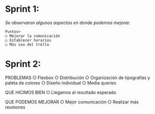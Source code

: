 # Sprint 1:

_Se observaron algunos aspectos en donde podemos mejorar._

```
Puntos>
○ Mejorar la comunicación
○ Establecer horarios
○ Más uso del trello
```


# Sprint 2:
PROBLEMAS
○ Flexbox
○ Distribución
○ Organización de tipografías y paleta de colores
○ Diseño individual
○ Media queries


QUE HICIMOS BIEN
○ Llegamos al resultado esperado

QUE PODEMOS MEJORAR
○ Mejor comunicación
○ Realizar más reuniones


